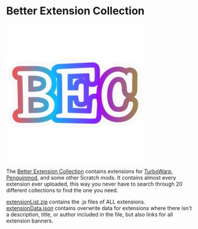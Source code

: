 # Better Extension Collection
![Better Extension Collection](https://github.com/robotninjajesse/Better-Extension-Collection/blob/main/icon/BECicon.png)  

The [Better Extension Collection](http://robotninjajesse.github.io/Better-Extension-Collection) contains extensions for [TurboWarp](https://turbowarp.org), [Penguinmod](https://penguinmod.com), and some other Scratch mods. It contains almost every extension ever uploaded, this way you never have to search through 20 different collections to find the one you need.

[extensionList.zip](https://github.com/robotninjajesse/Better-Extension-Collection/blob/main/extensionList.zip) contains the .js files of ALL extensions.  
[extensionData.json](https://github.com/robotninjajesse/Better-Extension-Collection/blob/main/extensionData.json) contains overwrite data for extensions where there isn't a description, title, or author included in the file, but also links for all extension banners.

